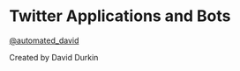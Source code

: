 # **Twitter Applications and Bots**

[@automated_david](https://twitter.com/automated_david)

Created by David Durkin
